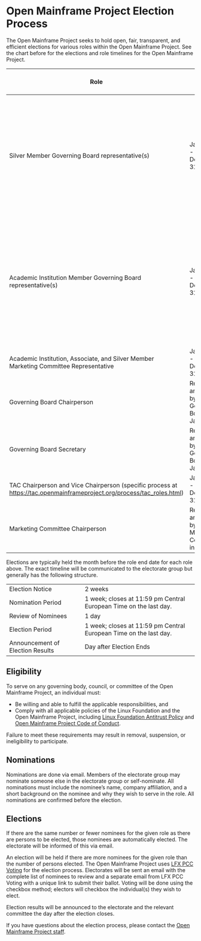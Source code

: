# Open Mainframe Project Election Process

The Open Mainframe Project seeks to hold open, fair, transparent, and efficient elections for various roles within the Open Mainframe Project. See the chart before for the elections and role timelines for the Open Mainframe Project.

| Role                                                         | Period                                          | Electorate Group                                             | Number of Elected Individuals                                |
| ------------------------------------------------------------ | ----------------------------------------------- | ------------------------------------------------------------ | ------------------------------------------------------------ |
| Silver Member Governing Board representative(s)              | January 1 - December 31                         | Open Mainframe Project Silver Membership class               | One for every ten Silver Members, a minimum of one representative and maximum of three representatives, rounded down to the nearest whole number ( see [Open Mainframe Project Charter](http://charter.openmainframeproject.org/) section 3(a)(iii) ). |
| Academic Institution Member Governing Board representative(s) | January 1 - December 31                         | Open Mainframe Project Academic Institution Membership class | One for every ten Academic Institution Members, a minimum of one representative and maximum of three representatives, rounded down to the nearest whole number ( see [Open Mainframe Project Charter](http://charter.openmainframeproject.org/) section 3(a)(iv) ). |
| Academic Institution, Associate, and Silver Member Marketing Committee Representative | January 1 - December 31                         | One.
| Governing Board Chairperson                                  | Reviewed annually by Governing Board in January | Governing Board representatives                              | One.                                                         |
| Governing Board Secretary                                    | Reviewed annually by Governing Board in January | Governing Board representatives                              | One.                                                         |
| TAC Chairperson and Vice Chairperson (specific process at https://tac.openmainframeproject.org/process/tac_roles.html)                         | January 1 - December 31                | Voting TAC representatives                                   | One Chairperson and one Vice Chairperson                                                         |
| Marketing Committee Chairperson                              | Reviewed annually by the Marketing Committee in January         | Voting TAC representatives                                   | One.                                                         |

Elections are typically held the month before the role end date for each role above. The exact timeline will be communicated to the electorate group but generally has the following structure.

|                                  |                                                              |
| -------------------------------- | ------------------------------------------------------------ |
| Election Notice                  | 2 weeks                                                      |
| Nomination Period                | 1 week; closes at 11:59 pm Central European Time on the last day. |
| Review of Nominees               | 1 day                                                        |
| Election Period                  | 1 week; closes at 11:59 pm Central European Time on the last day. |
| Announcement of Election Results | Day after Election Ends                                      |

## Eligibility

To serve on any governing body, council, or committee of the Open Mainframe Project, an individual must:

- Be willing and able to fulfill the applicable responsibilities, and
- Comply with all applicable policies of the Linux Foundation and the Open Mainframe Project, including [Linux Foundation Antitrust Policy](https://www.linuxfoundation.org/legal/antitrust-policy) and [Open Mainframe Project Code of Conduct](https://tac.openmainframeproject.org/code_of_conduct.html).

Failure to meet these requirements may result in removal, suspension, or ineligibility to participate.

## Nominations

Nominations are done via email. Members of the electorate group may nominate someone else in the electorate group or self-nominate. All nominations must include the nominee’s name, company affiliation, and a short background on the nominee and why they wish to serve in the role. All nominations are confirmed before the election.

## Elections

If there are the same number or fewer nominees for the given role as there are persons to be elected, those nominees are automatically elected. The electorate will be informed of this via email.

An election will be held if there are more nominees for the given role than the number of persons elected. The Open Mainframe Project uses [LFX PCC Voting](https://docs.linuxfoundation.org/lfx/project-control-center/v2-latest-version/collaborations/voting) for the election process. Electorates will be sent an email with the complete list of nominees to review and a separate email from LFX PCC Voting with a unique link to submit their ballot. Voting will be done using the checkbox method; electors will checkbox the individual(s) they wish to elect.

Election results will be announced to the electorate and the relevant committee the day after the election closes.

If you have questions about the election process, please contact the [Open Mainframe Project staff](https://members.openmainframeproject.org).
